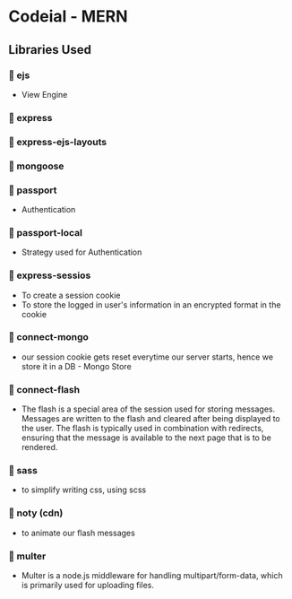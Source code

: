 # Codeial - MERN

## Libraries Used

### 🎯 ejs

- View Engine

### 🎯 express

### 🎯 express-ejs-layouts

### 🎯 mongoose

### 🎯 passport

- Authentication

### 🎯 passport-local

- Strategy used for Authentication

### 🎯 express-sessios

- To create a session cookie
- To store the logged in user's information in an encrypted format in the cookie

### 🎯 connect-mongo

- our session cookie gets reset everytime our server starts, hence we store it in a DB - Mongo Store

### 🎯 connect-flash

- The flash is a special area of the session used for storing messages. Messages are written to the flash and cleared after being displayed to the user. The flash is typically used in combination with redirects, ensuring that the message is available to the next page that is to be rendered.

### 🎯 sass

- to simplify writing css, using scss

### 🎯 noty (cdn)

- to animate our flash messages

### 🎯 multer

- Multer is a node.js middleware for handling multipart/form-data, which is primarily used for uploading files.
